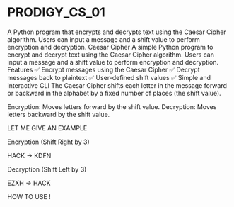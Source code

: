 # PRODIGY_CS_01
A Python program that encrypts and decrypts text using the Caesar Cipher algorithm. Users can input a message and a shift value to perform encryption and decryption.
Caesar Cipher
A simple Python program to encrypt and decrypt text using the Caesar Cipher algorithm. Users can input a message and a shift value to perform encryption and decryption.
Features
✅ Encrypt messages using the Caesar Cipher
✅ Decrypt messages back to plaintext
✅ User-defined shift values
✅ Simple and interactive CLI
The Caesar Cipher shifts each letter in the message forward or backward in the alphabet by a fixed number of places (the shift value).

  Encryption: Moves letters forward by the shift value.
  Decryption: Moves letters backward by the shift value.

LET ME GIVE AN EXAMPLE 

  Encryption (Shift Right by 3)

  HACK → KDFN

Decryption (Shift Left by 3)

   EZXH → HACK


HOW TO USE !
